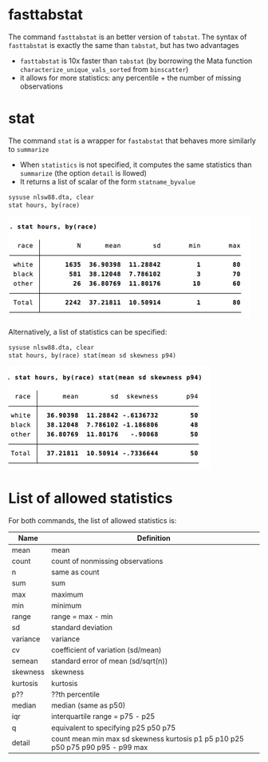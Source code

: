 # fasttabstat

The command `fasttabstat` is an better version of `tabstat`. The syntax  of `fasttabstat` is exactly the same than `tabstat`, but has two advantages
- `fasttabstat`  is 10x faster than `tabstat`  (by borrowing the Mata function `characterize_unique_vals_sorted` from `binscatter`)
- it allows for more statistics: any percentile + the number of missing observations


# stat
The command `stat` is a wrapper for `fastabstat` that behaves more similarly to `summarize` 
-  When `statistics` is not specified, it computes the same statistics than `summarize` (the option `detail` is llowed)
- It returns a list of scalar of the form `statname_byvalue`

```
sysuse nlsw88.dta, clear
stat hours, by(race) 
```
![](img/sum.jpg)

Alternatively, a list of statistics can be specified:
```
sysuse nlsw88.dta, clear
stat hours, by(race) stat(mean sd skewness p94)
```
![](img/sum2.jpg)


# List of allowed statistics

For both commands, the list of allowed statistics is:

Name | Definition
---|---
mean          | mean
count         | count of nonmissing observations
n             | same as count
sum           | sum
max           | maximum
min           | minimum
range         | range = max - min
sd            | standard deviation
variance      | variance
cv            | coefficient of variation (sd/mean)
semean        | standard error of mean (sd/sqrt(n))
skewness      | skewness
kurtosis      | kurtosis
p??			|	??th percentile
median        | median (same as p50)
iqr           | interquartile range = p75 - p25
q             | equivalent to specifying p25 p50 p75
detail			| count mean min max sd skewness kurtosis p1 p5 p10 p25 p50 p75 p90 p95 - p99 max

